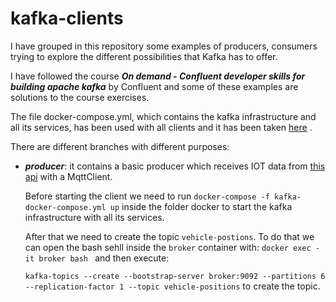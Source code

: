 # kafka-clients
I have grouped in this repository some examples of producers, consumers trying to explore the different possibilities that Kafka has to offer. 

I have followed the course ***On demand - Confluent developer skills for building apache kafka*** by Confluent and some of these examples are solutions to the course exercises.

The file docker-compose.yml, which contains the kafka infrastructure and all its services, has been used with all clients and it has been taken [here](https://github.com/confluentinc/cp-all-in-one/blob/7.4.0-post/cp-all-in-one/docker-compose.yml) .

There are different branches with different purposes:

- ***producer***: it contains a basic producer which receives IOT data from [this api](https://digitransit.fi/en/developers/apis/4-realtime-api/vehicle-positions/) with a MqttClient.

  Before starting the client we need to run `docker-compose -f kafka-docker-compose.yml up` inside the folder docker to start the kafka infrastructure with all its services.

  After that we need to create the topic `vehicle-postions`. To do that we can open the bash sehll inside the `broker` container with: `docker exec -it broker bash ` and then execute: 

  `kafka-topics --create --bootstrap-server broker:9092 --partitions 6 --replication-factor 1 --topic vehicle-positions` to create the topic.

